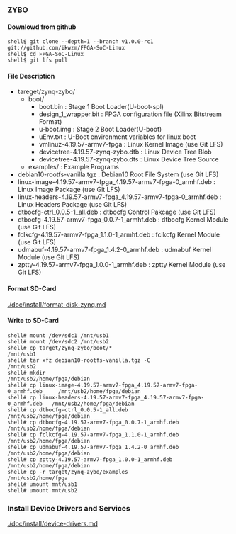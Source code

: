 ### ZYBO

#### Downlowd from github

```console
shell$ git clone --depth=1 --branch v1.0.0-rc1 git://github.com/ikwzm/FPGA-SoC-Linux
shell$ cd FPGA-SoC-Linux
shell$ git lfs pull
```

#### File Description

 * tareget/zynq-zybo/
   + boot/
     - boot.bin                                                      : Stage 1 Boot Loader(U-boot-spl)
     - design_1_wrapper.bit                                          : FPGA configuration file (Xilinx Bitstream Format)
     - u-boot.img                                                    : Stage 2 Boot Loader(U-boot)
     - uEnv.txt                                                      : U-Boot environment variables for linux boot
     - vmlinuz-4.19.57-armv7-fpga                                    : Linux Kernel Image       (use Git LFS)
     - devicetree-4.19.57-zynq-zybo.dtb                              : Linux Device Tree Blob   
     - devicetree-4.19.57-zynq-zybo.dts                              : Linux Device Tree Source
   + examples/                                                       : Example Programs
 * debian10-rootfs-vanilla.tgz                                       : Debian10 Root File System (use Git LFS)
 * linux-image-4.19.57-armv7-fpga_4.19.57-armv7-fpga-0_armhf.deb     : Linux Image Package      (use Git LFS)
 * linux-headers-4.19.57-armv7-fpga_4.19.57-armv7-fpga-0_armhf.deb   : Linux Headers Package    (use Git LFS)
 * dtbocfg-ctrl_0.0.5-1_all.deb                                      : dtbocfg Control Pakcage  (use Git LFS)
 * dtbocfg-4.19.57-armv7-fpga_0.0.7-1_armhf.deb                      : dtbocfg Kernel Module    (use Git LFS)
 * fclkcfg-4.19.57-armv7-fpga_1.1.0-1_armhf.deb                      : fclkcfg Kernel Module    (use Git LFS)
 * udmabuf-4.19.57-armv7-fpga_1.4.2-0_armhf.deb                      : udmabuf Kernel Module    (use Git LFS)
 * zptty-4.19.57-armv7-fpga_1.0.0-1_armhf.deb                        : zptty   Kernel Module    (use Git LFS)

#### Format SD-Card

[./doc/install/format-disk-zynq.md](format-disk-zynq.md)

#### Write to SD-Card

````console
shell# mount /dev/sdc1 /mnt/usb1
shell# mount /dev/sdc2 /mnt/usb2
shell# cp target/zynq-zybo/boot/*                                           /mnt/usb1
shell# tar xfz debian10-rootfs-vanilla.tgz -C                               /mnt/usb2
shell# mkdir                                                                /mnt/usb2/home/fpga/debian
shell# cp linux-image-4.19.57-armv7-fpga_4.19.57-armv7-fpga-0_armhf.deb     /mnt/usb2/home/fpga/debian
shell# cp linux-headers-4.19.57-armv7-fpga_4.19.57-armv7-fpga-0_armhf.deb   /mnt/usb2/home/fpga/debian
shell# cp dtbocfg-ctrl_0.0.5-1_all.deb                                      /mnt/usb2/home/fpga/debian
shell# cp dtbocfg-4.19.57-armv7-fpga_0.0.7-1_armhf.deb                      /mnt/usb2/home/fpga/debian
shell# cp fclkcfg-4.19.57-armv7-fpga_1.1.0-1_armhf.deb                      /mnt/usb2/home/fpga/debian
shell# cp udmabuf-4.19.57-armv7-fpga_1.4.2-0_armhf.deb                      /mnt/usb2/home/fpga/debian
shell# cp zptty-4.19.57-armv7-fpga_1.0.0-1_armhf.deb                        /mnt/usb2/home/fpga/debian
shell# cp -r target/zynq-zybo/examples                                      /mnt/usb2/home/fpga
shell# umount mnt/usb1
shell# umount mnt/usb2
````

### Install Device Drivers and Services

[./doc/install/device-drivers.md](device-drivers.md)

